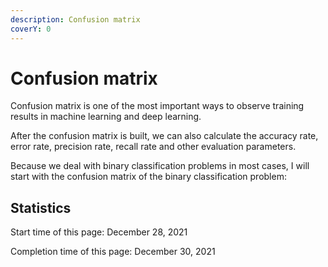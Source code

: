 ```yaml
---
description: Confusion matrix
coverY: 0
---
```


# Confusion matrix

Confusion matrix is one of the most important ways to observe training results in machine learning and deep learning.

After the confusion matrix is built, we can also calculate the accuracy rate, error rate, precision rate, recall rate and other evaluation parameters.



Because we deal with binary classification problems in most cases, I will start with the confusion matrix of the binary classification problem:























## Statistics

Start time of this page: December 28, 2021

Completion time of this page: December 30, 2021
